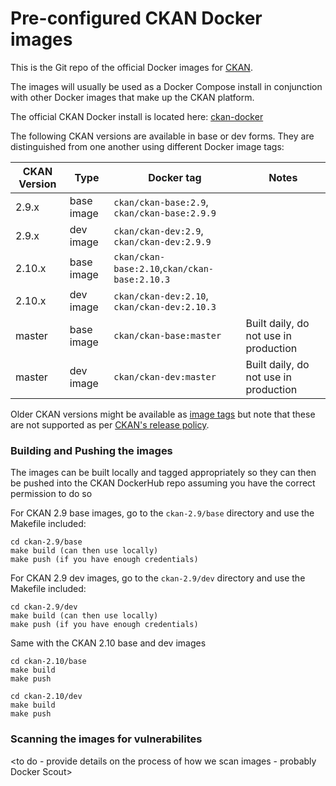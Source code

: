 # Pre-configured CKAN Docker images

This is the Git repo of the official Docker images for [CKAN](https://github.com/ckan/ckan/).

The images will usually be used as a Docker Compose install in conjunction with other Docker images that make up the CKAN platform. 

The official CKAN Docker install is located here: [ckan-docker](https://github.com/ckan/ckan-docker)

The following CKAN versions are available in base or dev forms. They are distinguished from one another using different Docker image tags:

| CKAN Version | Type | Docker tag | Notes |
| --- | --- | --- | --- |
| 2.9.x  | base image | `ckan/ckan-base:2.9`, `ckan/ckan-base:2.9.9` |  |
| 2.9.x  | dev image  | `ckan/ckan-dev:2.9`, `ckan/ckan-dev:2.9.9` |  |
| 2.10.x | base image | `ckan/ckan-base:2.10`,`ckan/ckan-base:2.10.3` |  |
| 2.10.x | dev image  | `ckan/ckan-dev:2.10`, `ckan/ckan-dev:2.10.3` |  |
| master | base image | `ckan/ckan-base:master` | Built daily, do not use in production |
| master | dev image  | `ckan/ckan-dev:master` | Built daily, do not use in production |


Older CKAN versions might be available as [image tags](https://hub.docker.com/r/ckan/ckan-base/tags) but note that these are not supported as per [CKAN's release policy](https://docs.ckan.org/en/latest/maintaining/releases.html#supported-versions).


### Building and Pushing the images

The images can be built locally and tagged appropriately so they can then be pushed into the CKAN DockerHub repo
assuming you have the correct permission to do so

For CKAN 2.9 base images, go to the `ckan-2.9/base` directory and use the Makefile included:


    cd ckan-2.9/base
    make build (can then use locally)
    make push (if you have enough credentials)


For CKAN 2.9 dev images, go to the `ckan-2.9/dev` directory and use the Makefile included:


    cd ckan-2.9/dev
    make build (can then use locally)
    make push (if you have enough credentials)


Same with the CKAN 2.10 base and dev images 

    cd ckan-2.10/base
    make build
    make push

    cd ckan-2.10/dev
    make build
    make push

### Scanning the images for vulnerabilites

<to do - provide details on the process of how we scan images - probably Docker Scout>
